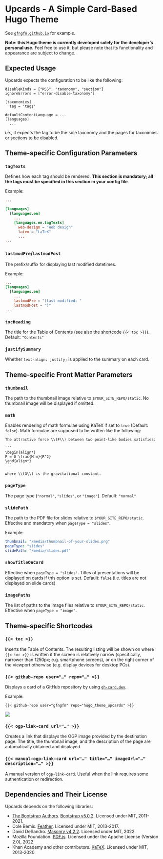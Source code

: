# Upcards - A Simple Card-Based Hugo Theme

See [`gfngfn.github.io`](https://gfngfn.github.io/) for example.

**Note: this Hugo theme is currently developed solely for the developer’s personal use.** Feel free to use it, but please note that its functionality and appearance are subject to change.


## Expected Usage

Upcards expects the configuration to be like the following:

```
disableKinds = ["RSS", "taxonomy", "section"]
ignoreErrors = ["error-disable-taxonomy"]

[taxonomies]
  tag = 'tags'

defaultContentLanguage = ...
[languages]
  ...
```

i.e., it expects the tag to be the sole taxonomy and the pages for taxonimies or sections to be disabled.


## Theme-specific Configuration Parameters

### `tagTexts`

Defines how each tag should be rendered. **This section is mandatory; all the tags must be specified in this section in your config file**.

Example:

```toml
...

[languages]
  [languages.en]
    ...
    [languages.en.tagTexts]
      web-design = "Web design"
      latex = "LaTeX"
      ...
...
```

### `lastmodPre`/`lastmodPost`

The prefix/suffix for displaying last modified datetimes.

Example:

```toml
...
[languages]
  [languages.en]
    ...
    lastmodPre = "(last modified: "
    lastmodPost = ")"
...
```

### `tocHeading`

The title for the Table of Contents (see also the shortcode `{{< toc >}}`). Default: `"Contents"`


### `justifySummary`

Whether `text-align: justify;` is applied to the summary on each card.


## Theme-specific Front Matter Parameters

### `thumbnail`

The path to the thumbnail image relative to `$YOUR_SITE_REPO/static`. No thumbnail image will be displayed if omitted.


### `math`

Enables rendering of math formulae using KaTeX if set to `true` (Default: `false`). Math formulae are supposed to be written like the following:

````
The attractive force \\(F\\) between two point-like bodies satisfies:

```
\begin{align*}
F = G \frac{M m}{R^2}
\end{align*}
```

where \\(G\\) is the gravitational constant.
````


### `pageType`

The page type (`"normal"`, `"slides"`, or `"image"`). Default: `"normal"`


### `slidePath`

The path to the PDF file for slides relative to `$YOUR_SITE_REPO/static`. Effective and mandatory when `pageType = "slides"`.

Example:

```yaml
thumbnail: "/media/thumbnail-of-your-slides.png"
pageType: "slides"
slidePath: "/media/slides.pdf"
```


### `showTitleOnCard`

Effective when `pageType = "slides"`. Titles of presentations will be displayed on cards if this option is set. Default: `false` (i.e. titles are not displayed on slide cards)


### `imagePaths`

The list of paths to the image files relative to `$YOUR_SITE_REPO/static`. Effective when `pageType = "image"`.


## Theme-specific Shortcodes

### `{{< toc >}}`

Inserts the Table of Contents. The resulting listing will be shown on where `{{< toc >}}` is written if the screen is relatively narrow (specifically, narrower than 1250px; e.g. smartphone screens), or on the right corner of the viewport otherwise (e.g. display devices for desktop PCs).


### `{{< github-repo user="…" repo="…" >}}`

Displays a card of a GitHub repository by using [`gh-card.dev`](https://gh-card.dev).

Example:

```
{{< github-repo user="gfngfn" repo="hugo_theme_upcards" >}}
```

<img src="https://gh-card.dev/repos/gfngfn/hugo_theme_upcards.svg" />


### `{{< ogp-link-card url="…" >}}`

Creates a link that displays the OGP image provided by the destination page. The title, the thumbnail image, and the description of the page are automatically obtained and displayed.


### `{{< manual-ogp-link-card url="…" title="…" imageUrl="…" description="…" >}}`

A manual version of `ogp-link-card`. Useful when the link requires some authentication or redirection.


## Dependencies and Their License

Upcards depends on the following libraries:

- [The Bootstrap Authors](https://github.com/twbs/bootstrap/graphs/contributors). [Bootstrap v5.0.2](https://getbootstrap.com/). Licensed under MIT, 2011-2021.
- Cole Bemis. [Feather](https://feathericons.com/). Licensed under MIT, 2013-2017.
- David DeSandro. [Masonry v4.2.2](https://masonry.desandro.com/). Licensed under MIT, 2022.
- Mozilla Foundation. [PDF.js](https://mozilla.github.io/pdf.js/). Licensed under the Apache License (Version 2.0), 2022.
- Khan Academy and other contributors. [KaTeX](https://katex.org/). Licensed under MIT, 2013-2020.
